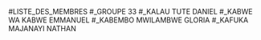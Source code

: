 #LISTE_DES_MEMBRES
#_GROUPE 33
#_KALAU TUTE DANIEL
#_KABWE WA KABWE EMMANUEL
#_KABEMBO MWILAMBWE GLORIA
#_KAFUKA MAJANAYI NATHAN
